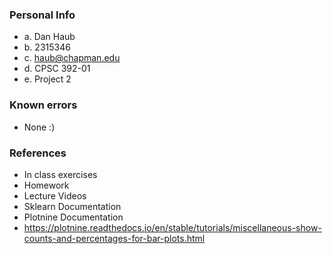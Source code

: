 ### Personal Info

-   a. Dan Haub
-   b. 2315346
-   c. haub@chapman.edu
-   d. CPSC 392-01
-   e. Project 2

### Known errors

-   None :)

### References

-   In class exercises
-   Homework
-   Lecture Videos
-   Sklearn Documentation
-   Plotnine Documentation
-   https://plotnine.readthedocs.io/en/stable/tutorials/miscellaneous-show-counts-and-percentages-for-bar-plots.html
